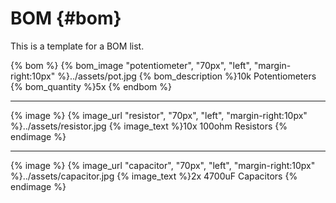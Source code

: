 # BOM {#bom}

This is a template for a BOM list.

{% bom %}
    {% bom_image "potentiometer", "70px", "left", "margin-right:10px" %}../assets/pot.jpg
    {% bom_description %}10k Potentiometers
    {% bom_quantity %}5x
{% endbom %}

---

{% image %}
    {% image_url "resistor", "70px", "left", "margin-right:10px" %}../assets/resistor.jpg
    {% image_text %}10x 100ohm Resistors
{% endimage %}

---

{% image %}
    {% image_url "capacitor", "70px", "left", "margin-right:10px" %}../assets/capacitor.jpg
    {% image_text %}2x 4700uF Capacitors
{% endimage %}





